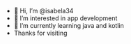 - 👋 Hi, I’m @isabela34
- 👀 I’m interested in app development
- 🌱 I’m currently learning java and kotlin
- Thanks for visiting 

<!---
isabela34/isabela34 is a ✨ special ✨ repository because its `README.md` (this file) appears on your GitHub profile.
You can click the Preview link to take a look at your changes.
--->
